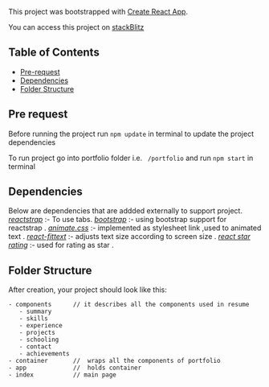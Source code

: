 This project was bootstrapped with [Create React App](https://github.com/facebookincubator/create-react-app).

You can access this project on [stackBlitz](https://stackblitz.com/edit/portfolionew-y31hhd)

## Table of Contents

- [Pre-request](#Pre-request)
- [Dependencies](#Dependencies)
- [Folder Structure](#folder-structure)


## Pre request

Before running the project run `npm update` in terminal to update the project dependencies

To run project go into portfolio folder i.e. ` /portfolio` and run `npm start` in terminal 

## Dependencies

Below are dependencies that are addded externally to support project.
  [*reactstrap*](https://www.npmjs.com/package/reactstrap) :- To use tabs.
  [*bootstrap*](https://www.npmjs.com/package/bootstrap) :- using bootstrap support for reactstrap .
  [*animate.css*](https://daneden.github.io/animate.css/p) :- implemented as stylesheet link ,used to animated text .
  [*react-fittext*](https://www.npmjs.com/package/react-fittext) :- adjusts text size according to screen size .
  [*react star rating*](https://www.npmjs.com/package/react-star-rating-component) :- used for rating as star .

## Folder Structure

After creation, your project should look like this:

```
- components      // it describes all the components used in resume
   - summary
   - skills
   - experience
   - projects
   - schooling
   - contact
   - achievements
- container       //  wraps all the components of portfolio
- app             //  holds container 
- index           // main page
```

